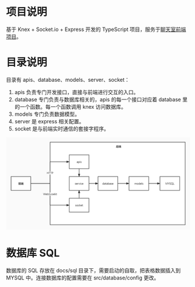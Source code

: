 # 项目说明

基于 Knex + Socket.io + Express 开发的 TypeScript 项目，服务于[聊天室前端项目](https://github.com/shiramashiro/gadget-chatroom)。

# 目录说明

目录有 apis、database、models、server、socket：

1. apis 负责专门开发接口，直接与前端进行交互的入口。
2. database 专门负责与数据库相关的，apis 的每一个接口对应着 database 里的一个函数。每一个函数调用 knex 访问数据库。
3. models 专门负责数据模型。
4. server 是 express 相关配置。
5. socket 是与前端实时通信的套接字程序。

![](./docs/structure.jpg)

# 数据库 SQL

数据库的 SQL 存放在 docs/sql 目录下，需要启动的自取，把表格数据插入到 MYSQL 中。连接数据库的配置需要在 src/database/config 更改。
